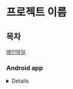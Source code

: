 # 프로젝트 이름

## 목차
[메인파일](https://github.com/kosaay/SnackBattingGame/blob/master/app/src/main/java/com/portpolio/myapplication/MainActivity.kt)  


### Android app
<details>
    <summaary>자세히</summaary>

<img src="![snack_betting_game](https://user-images.githubusercontent.com/99302996/179358381-227fcd2c-e7dd-400f-bd92-e209266a01f4.gif)
">
  
</details>